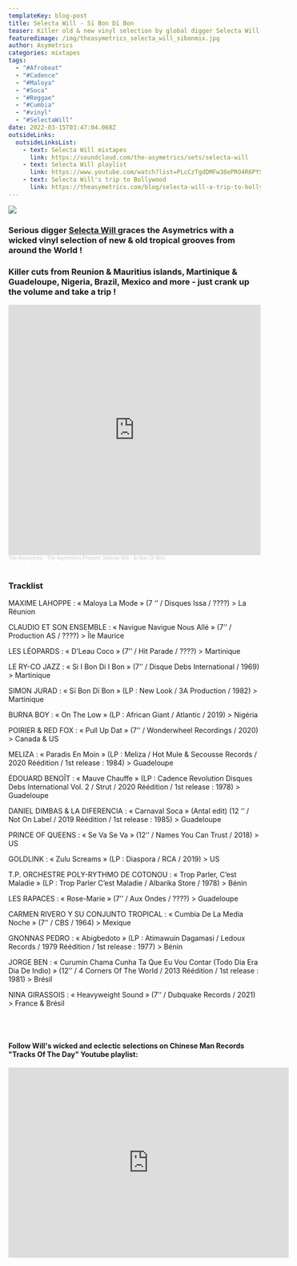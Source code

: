 ```yaml
---
templateKey: blog-post
title: Selecta Will - Sï Bon Dï Bon
teaser: Killer old & new vinyl selection by global digger Selecta Will !
featuredimage: /img/theasymetrics_selecta_will_sibonmix.jpg
author: Asymetrics
categories: mixtapes
tags:
  - "#Afrobeat"
  - "#Cadence"
  - "#Maloya"
  - "#Soca"
  - "#Reggae"
  - "#Cumbia"
  - "#vinyl"
  - "#SelectaWill"
date: 2022-03-15T03:47:04.068Z
outsideLinks:
  outsideLinksList:
    - text: Selecta Will mixtapes
      link: https://soundcloud.com/the-asymetrics/sets/selecta-will
    - text: Selecta Will playlist
      link: https://www.youtube.com/watch?list=PLcCzTgdDMFw38ePRO4R6PYS6wQr9mOVSO&v=0VYK9JPqsJk&feature=emb_title
    - text: Selecta Will's trip to Bollywood
      link: https://theasymetrics.com/blog/selecta-will-a-trip-to-bollywood/
---
```

![](/img/theasymetrics_selecta_will_sibonmix.jpg)

### Serious digger [Selecta Will ](https://soundcloud.com/the-asymetrics/sets/selecta-will)graces the Asymetrics with a wicked vinyl selection of new & old tropical grooves from around the World !

### Killer cuts from Reunion & Mauritius islands, Martinique & Guadeloupe, Nigeria, Brazil, Mexico and more - just crank up the volume and take a trip !

<iframe width="100%" height="500" scrolling="no" frameborder="no" allow="autoplay" src="https://w.soundcloud.com/player/?url=https%3A//api.soundcloud.com/tracks/1231333180&color=%23ff5500&auto_play=false&hide_related=false&show_comments=true&show_user=true&show_reposts=false&show_teaser=true&visual=true"></iframe><div style="font-size: 10px; color: #cccccc;line-break: anywhere;word-break: normal;overflow: hidden;white-space: nowrap;text-overflow: ellipsis; font-family: Interstate,Lucida Grande,Lucida Sans Unicode,Lucida Sans,Garuda,Verdana,Tahoma,sans-serif;font-weight: 100;"><a href="https://soundcloud.com/the-asymetrics" title="The Asymetrics" target="_blank" style="color: #cccccc; text-decoration: none;">The Asymetrics</a> · <a href="https://soundcloud.com/the-asymetrics/the-asymetrics-present-selecta-will-si-bon-di-bon" title="The Asymetrics Present: Selecta Will - Sï Bon Dï Bon" target="_blank" style="color: #cccccc; text-decoration: none;">The Asymetrics Present: Selecta Will - Sï Bon Dï Bon</a></div>

<br>

### Tracklist



MAXIME LAHOPPE : « Maloya La Mode » (7 ‘’ / Disques Issa / ????) > La Réunion

CLAUDIO ET SON ENSEMBLE : « Navigue Navigue Nous Allé » (7’’ / Production AS / ????) > Île Maurice

LES LÉOPARDS : « D’Leau Coco » (7’’ / Hit Parade / ????) > Martinique

LE RY-CO JAZZ : « Si I Bon Di I Bon » (7’’ / Disque Debs International / 1969) > Martinique

SIMON JURAD : « Sï Bon Dï Bon » (LP : New Look / 3A Production / 1982) > Martinique

BURNA BOY : « On The Low » (LP : African Giant / Atlantic / 2019) > Nigéria

POIRIER & RED FOX : « Pull Up Dat » (7’’ / Wonderwheel Recordings / 2020) > Canada & US

MELIZA : « Paradis En Moin » (LP : Meliza / Hot Mule & Secousse Records / 2020 Réédition / 1st release : 1984) > Guadeloupe

ÉDOUARD BENOÎT : « Mauve Chauffe » (LP : Cadence Revolution Disques Debs International Vol. 2 / Strut / 2020 Réédition / 1st release : 1978) > Guadeloupe

DANIEL DIMBAS & LA DIFERENCIA : « Carnaval Soca » (Antal edit) (12 ‘’ / Not On Label / 2019 Réédition / 1st release : 1985) > Guadeloupe

PRINCE OF QUEENS : « Se Va Se Va » (12’’ / Names You Can Trust / 2018) > US

GOLDLINK : « Zulu Screams » (LP : Diaspora / RCA / 2019) > US

T.P. ORCHESTRE POLY-RYTHMO DE COTONOU : « Trop Parler, C’est Maladie » (LP : Trop Parler C’est Maladie / Albarika Store / 1978) > Bénin

LES RAPACES : « Rose-Marie » (7’’ / Aux Ondes / ????) > Guadeloupe

CARMEN RIVERO Y SU CONJUNTO TROPICAL : « Cumbia De La Media Noche » (7’’ / CBS / 1964) > Mexique

GNONNAS PEDRO : « Abigbedoto » (LP : Atimawuin Dagamasi / Ledoux Records / 1979 Réédition / 1st release : 1977) > Bénin

JORGE BEN : « Curumin Chama Cunha Ta Que Eu Vou Contar (Todo Dia Era Dia De Indio) » (12’’ / 4 Corners Of The World / 2013 Réédition / 1st release : 1981) > Brésil

NINA GIRASSOIS : « Heavyweight Sound » (7’’ / Dubquake Records / 2021) > France & Brésil

<br>

<br>

#### Follow Will's wicked and eclectic selections on Chinese Man Records "Tracks Of The Day" Youtube playlist:

<iframe width="560" height="380" src="https://www.youtube-nocookie.com/embed/videoseries?list=PLcCzTgdDMFw38ePRO4R6PYS6wQr9mOVSO" frameborder="0" allow="accelerometer; autoplay; clipboard-write; encrypted-media; gyroscope; picture-in-picture" allowfullscreen referrerpolicy="origin"></iframe>